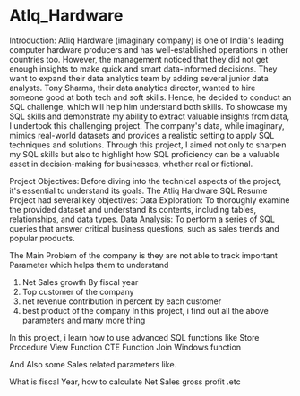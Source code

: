 # Atlq_Hardware

Introduction:
 Atliq Hardware (imaginary company) is one of India's leading computer hardware producers and has well-established operations in other countries too. However, the management noticed that they did not get enough insights to make quick and smart data-informed decisions. They want to expand their data analytics team by adding several junior data analysts. Tony Sharma, their data analytics director, wanted to hire someone good at both tech and soft skills. Hence, he decided to conduct an SQL challenge, which will help him understand both skills.
 To showcase my SQL skills and demonstrate my ability to extract valuable insights from data, I undertook this challenging project.
 The company's data, while imaginary, mimics real-world datasets and provides a realistic setting to apply SQL techniques and solutions. Through this project, I aimed not only to sharpen my SQL skills but also to highlight how SQL proficiency can be a valuable asset in decision-making for businesses, whether real or fictional.

 
Project Objectives:
 Before diving into the technical aspects of the project, it's essential to understand its goals. The Atliq Hardware SQL Resume Project had several key objectives:
Data Exploration: To thoroughly examine the provided dataset and understand its contents, including tables, relationships, and data types.
Data Analysis: To perform a series of SQL queries that answer critical business questions, such as sales trends and popular products.

The Main Problem of the company is they are not able to track important Parameter 
which helps them to understand 
1. Net Sales growth By fiscal year
2. Top customer of the company
3. net revenue contribution in percent by each customer
4. best product of the company
In this project, i find out all the above parameters and many more thing

In this project, i learn how to use advanced SQL functions like 
Store Procedure 
View Function 
CTE Function 
Join
Windows function 

And Also some Sales related parameters like.

What is fiscal Year, how to calculate
Net Sales 
gross profit .etc






   
